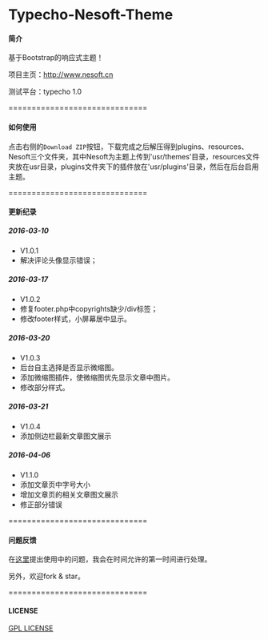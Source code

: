 # Typecho-Nesoft-Theme

#### 简介

基于Bootstrap的响应式主题！

项目主页：http://www.nesoft.cn

测试平台：typecho 1.0

==============================

#### 如何使用

点击右侧的`Download ZIP`按钮，下载完成之后解压得到plugins、resources、Nesoft三个文件夹，其中Nesoft为主题上传到'usr/themes'目录，resources文件夹放在usr目录，plugins文件夹下的插件放在'usr/plugins'目录，然后在后台启用主题。

==============================

#### 更新纪录

##### 2016-03-10

* V1.0.1 
* 解决评论头像显示错误；

##### 2016-03-17

* V1.0.2 
* 修复footer.php中copyrights缺少/div标签；
* 修改footer样式，小屏幕居中显示。

##### 2016-03-20

* V1.0.3 
* 后台自主选择是否显示微缩图。
* 添加微缩图插件，使微缩图优先显示文章中图片。
* 修改部分样式。

##### 2016-03-21

* V1.0.4
* 添加侧边栏最新文章图文展示

##### 2016-04-06

* V1.1.0
* 添加文章页中字号大小
* 增加文章页的相关文章图文展示
* 修正部分错误

==============================

#### 问题反馈

在[这里](http://www.nesoft.cn/message)提出使用中的问题，我会在时间允许的第一时间进行处理。

另外，欢迎fork & star。

==============================

#### LICENSE

[GPL LICENSE](https://github.com/daixl2010/Typecho-Nesoft-Theme/blob/master/LICENSE)
